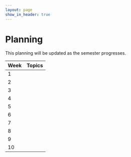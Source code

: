 ```yaml
---
layout: page
show_in_header: true
---
```

# Planning

This planning will be updated as the semester progresses.

| Week | Topics |
| ---- | ------ |
| 1 | |
| 2 | |
| 3 | |
| 4 | |
| 5 | |
| 6 | |
| 7 | |
| 8 | |
| 9 | |
| 10 | |
